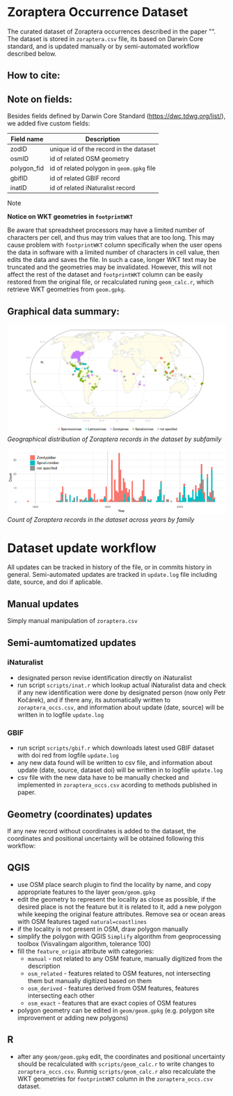 # Zoraptera Occurrence Dataset
The curated dataset of Zoraptera occurrences described in the paper "". The dataset is stored in `zoraptera.csv` file, its based on Darwin Core standard, and  is updated manually or by semi-automated workflow described below.

## How to cite:


## Note on fields:
Besides fields defined by Darwin Core Standard (https://dwc.tdwg.org/list/), we added five custom fields:

| Field name | Description                               |  
|------------|-------------------------------------------|
|zodID       | unique id of the record in the dataset    | 
|osmID       | id of related OSM geometry                | 
|polygon_fid | id of related polygon in `geom.gpkg` file | 
|gbifID      | id of related GBIF record                 | 
|inatID      | id of related iNaturalist record          | 

> [!NOTE]
> **Notice on WKT geometries in `footprintWKT`**
> 
> Be aware that spreadsheet processors may have a limited number of characters per cell, and thus may trim values ​​that are too long. This may cause problem with `footprintWKT` column specifically when the user opens the data in software with a limited number of characters in cell value, then edits the data and saves the file. In such a case, longer WKT text may be truncated and the geometries may be invalidated. However, this will not affect the rest of the dataset and `footprintWKT` column can be easily restored from the original file, or recalculated runing `geom_calc.r`, which retrieve WKT geometries from `geom.gpkg`.

## Graphical data summary:
![Map of Zoraptera subfamilies](plots/zoraptera_map.png)
*Geographical distribution of Zoraptera records in the dataset by subfamily*

![Histogram of Zoraptera records across years by families](plots/zoraptera_years.png)
 *Count of Zoraptera records in the dataset across years by family*


# Dataset update workflow
All updates can be tracked in history of the file, or in commits history in general. Semi-automated updates are tracked in `update.log` file including date, source, and doi if aplicable.

## Manual updates
Simply manual manipulation of `zoraptera.csv` 

## Semi-aumtomatized updates

### iNaturalist
- designated person revise identification directly on iNaturalist
- run script `scripts/inat.r` which lookup actual iNaturalist data and check if any new identification were done by designated person (now only Petr Kočárek), and if there any, its automatically written to `zoraptera_occs.csv`, and information about update (date, source) will be written in to logfile `update.log`

### GBIF
- run script `scripts/gbif.r` which downloads latest used GBIF dataset with doi red from logfile `update.log` 
- any new data found will be written to csv file, and information about update (date, source, dataset doi) will be written in to logfile `update.log`
- csv file with the new data have to be manually checked and implemented in `zoraptera_occs.csv` acording to methods published in paper.

## Geometry (coordinates) updates
If any new record without coordinates is added to the dataset, the coordinates and positional uncertainty will be obtained following this workflow:

## QGIS
- use OSM place search plugin to find the locality by name, and copy appropriate features to the layer `geom/geom.gpkg`
- edit the geometry to represent the locality as close as possible, if the desired place is not the feature but it is related to it, add a new polygon while keeping the original feature attributes. Remove sea or ocean areas with OSM features taged `natural=coastlines`
- if the locality is not present in OSM, draw polygon manually
- simplify the polygon with QGIS `Simplify` algorithm from geoprocessing toolbox (Visvalingam algorithm, tolerance 100)
- fill the `feature_origin` attribute with categories: 
  - `manual` - not related to any OSM feature, manually digitized from the description
  - `osm_related` - features related to OSM features, not intersecting them but manually digitized based on them
  - `osm_derived` - features derived from OSM features, features intersecting each other
  - `osm_exact` - features that are exact copies of OSM features
- polygon geometry can be edited in `geom/geom.gpkg` (e.g. polygon site improvement or adding new polygons)

## R
- after any `geom/geom.gpkg` edit, the coordinates and positional uncertainty should be recalculated with `scripts/geom_calc.r` to write changes to `zoraptera_occs.csv`. Runnig `scripts/geom_calc.r` also recalculate the WKT geometries for `footprintWKT` column in the `zoraptera_occs.csv` dataset.
